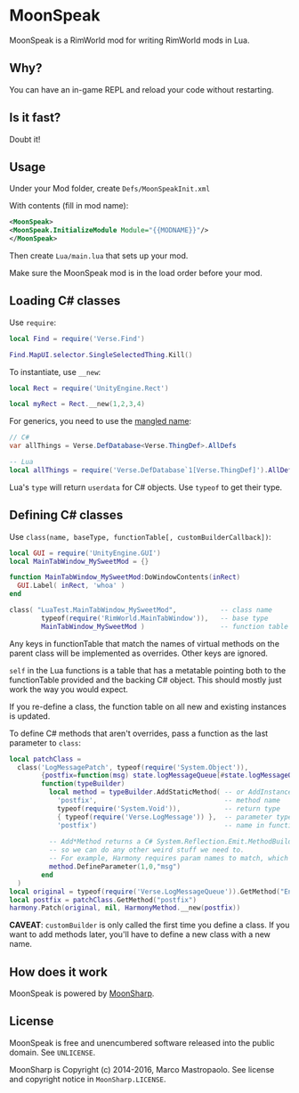# MoonSpeak

MoonSpeak is a RimWorld mod for writing RimWorld mods in Lua.

## Why?

You can have an in-game REPL and reload your code without restarting.

## Is it fast?

Doubt it!

## Usage

Under your Mod folder, create `Defs/MoonSpeakInit.xml`

With contents (fill in mod name):
```.xml
<MoonSpeak>
<MoonSpeak.InitializeModule Module="{{MODNAME}}"/>
</MoonSpeak>
```

Then create `Lua/main.lua` that sets up your mod.

Make sure the MoonSpeak mod is in the load order before your mod.

## Loading C# classes

Use `require`:

```.lua
local Find = require('Verse.Find')

Find.MapUI.selector.SingleSelectedThing.Kill()
```

To instantiate, use `__new`:

```.lua
local Rect = require('UnityEngine.Rect')

local myRect = Rect.__new(1,2,3,4)
```

For generics, you need to use the [mangled name](https://msdn.microsoft.com/en-us/library/w3f99sx1(v=vs.110).aspx#code-snippet-4):

```.cs
// C#
var allThings = Verse.DefDatabase<Verse.ThingDef>.AllDefs
```
```.lua
-- Lua
local allThings = require('Verse.DefDatabase`1[Verse.ThingDef]').AllDefs
```

Lua's `type` will return `userdata` for C# objects. Use `typeof` to get their type.

## Defining C# classes

Use `class(name, baseType, functionTable[, customBuilderCallback])`:

```.lua
local GUI = require('UnityEngine.GUI')
local MainTabWindow_MySweetMod = {}

function MainTabWindow_MySweetMod:DoWindowContents(inRect)
  GUI.Label( inRect, 'whoa' )
end

class( "LuaTest.MainTabWindow_MySweetMod",           -- class name
        typeof(require('RimWorld.MainTabWindow')),   -- base type
        MainTabWindow_MySweetMod )                   -- function table
```

Any keys in functionTable that match the names of virtual methods on the parent
class will be implemented as overrides. Other keys are ignored.

`self` in the Lua functions is a table that has a metatable pointing both to the
functionTable provided and the backing C# object. This should mostly just work
the way you would expect.

If you re-define a class, the function table on all new and existing instances
is updated.

To define C# methods that aren't overrides, pass a function as the last
parameter to `class`:

```.lua
local patchClass =
  class('LogMessagePatch', typeof(require('System.Object')),
        {postfix=function(msg) state.logMessageQueue[#state.logMessageQueue+1] = msg.text end},
        function(typeBuilder)
          local method = typeBuilder.AddStaticMethod( -- or AddInstanceMethod
            'postfix',                                -- method name
            typeof(require('System.Void')),           -- return type
            { typeof(require('Verse.LogMessage')) },  -- parameter types
            'postfix')                                -- name in functionTable
            
          -- Add*Method returns a C# System.Reflection.Emit.MethodBuilder instance,
          -- so we can do any other weird stuff we need to.
          -- For example, Harmony requires param names to match, which is set this way:
          method.DefineParameter(1,0,"msg")
        end
  )
local original = typeof(require('Verse.LogMessageQueue')).GetMethod("Enqueue")
local postfix = patchClass.GetMethod("postfix")
harmony.Patch(original, nil, HarmonyMethod.__new(postfix))
```

**CAVEAT**: `customBuilder` is only called the first time you define a class. If
you want to add methods later, you'll have to define a new class with a new name.

## How does it work

MoonSpeak is powered by [MoonSharp](https://github.com/xanathar/moonsharp/).

## License

MoonSpeak is free and unencumbered software released into the public domain. See
`UNLICENSE`.

MoonSharp is Copyright (c) 2014-2016, Marco Mastropaolo. See license and
copyright notice in `MoonSharp.LICENSE`.
